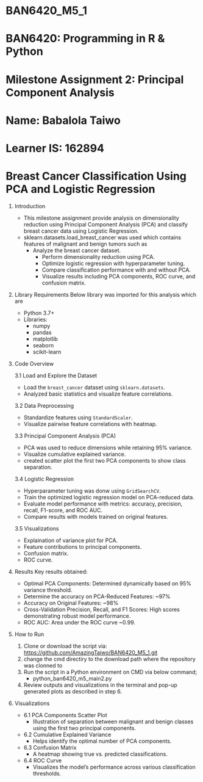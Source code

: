 # BAN6420_M5_1
# BAN6420: Programming in R & Python
# Milestone Assignment 2: Principal Component Analysis

# Name: Babalola Taiwo
# Learner IS: 162894
# Breast Cancer Classification Using PCA and Logistic Regression

1. Introduction
	- This milestone assignment provide analysis on dimensionality reduction using Principal Component Analysis (PCA) and classify breast cancer data using Logistic Regression.
 	- sklearn.datasets.load_breast_cancer was used which contains features of malignant and benign tumors such as
  		- Analyze the breast cancer dataset.
    		- Perform dimensionality reduction using PCA.
      		- Optimize logistic regression with hyperparameter tuning.
        	- Compare classification performance with and without PCA.
         	- Visualize results including PCA components, ROC curve, and confusion matrix.

2. Library Requirements
	Below library was imported for this analysis which are
	- Python 3.7+
	- Libraries:
 		- numpy
  		- pandas
  		- matplotlib
  		- seaborn
  		- scikit-learn

3. Code Overview

	3.1 Load and Explore the Dataset
	- Load the `breast_cancer` dataset using `sklearn.datasets`.
	- Analyzed basic statistics and visualize feature correlations.

	3.2 Data Preprocessing
	- Standardize features using `StandardScaler`.
	- Visualize pairwise feature correlations with heatmap.

	3.3 Principal Component Analysis (PCA)
	- PCA was used to reduce dimensions while retaining 95% variance.
	- Visualize cumulative explained variance.
	- created scatter plot the first two PCA components to show class separation.

	3.4 Logistic Regression
	- Hyperparameter tuning was donw using `GridSearchCV`.
	- Train the optimized logistic regression model on PCA-reduced data.
	- Evaluate model performance with metrics: accuracy, precision, recall, F1-score, and ROC AUC.
	- Compare results with models trained on original features.

	3.5 Visualizations
	- Explaination of variance plot for PCA.
	- Feature contributions to principal components.
	- Confusion matrix.
	- ROC curve.

4. Results
	Key results obtained:
	- Optimal PCA Components: Determined dynamically based on 95% variance threshold.
	- Determine the accuracy on PCA-Reduced Features: ~97%
	- Accuracy on Original Features: ~98%
	- Cross-Validation Precision, Recall, and F1 Scores: High scores demonstrating robust model performance.
	- ROC AUC: Area under the ROC curve ~0.99.

5. How to Run
	1. Clone or download the script via: https://github.com/AmazingTaiwo/BAN6420_M5_1.git
 	2. change the cmd directiry to the download path where the repository was clonned to
	3. Run the script in a Python environment on CMD via below command;
		- python_ban6420_m5_main2.py
  	4. Review outputs and visualizations in the terminal and pop-up generated plots as described in step 6.

6. Visualizations
    - 6.1 PCA Components Scatter Plot
    	- Illustration of separation between malignant and benign classes using the first two principal components.
    - 6.2 Cumulative Explained Variance
    	- Helps identify the optimal number of PCA components.
    - 6.3 Confusion Matrix
    	- A heatmap showing true vs. predicted classifications.
    - 6.4 ROC Curve
    	- Visualizes the model’s performance across various classification thresholds.

